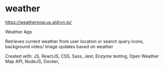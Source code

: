 # weather

https://weathernow.us.aldryn.io/

Weather App

Retrieves current weather from user location or search query
Icons, background video/ image updates based on weather

Created with:
JS, ReactJS, CSS, Sass,
Jest, Enzyme testing,
Open Weather Map API,
NodeJS,
Docker,
